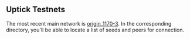 ## Uptick Testnets

The most recent main network is [origin_1170-3](./origin_1170-3). In the corresponding directory, you'll be able to locate a list of seeds and peers for connection. 


